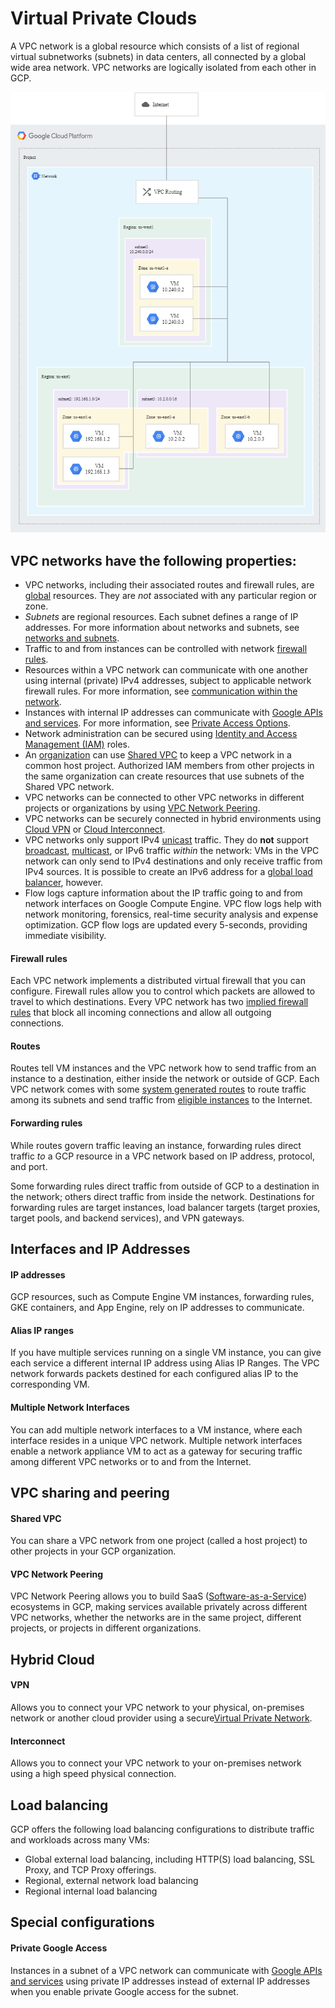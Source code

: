 # Virtual Private Clouds

A VPC network is a global resource which consists of a list of regional virtual subnetworks \(subnets\) in data centers, all connected by a global wide area network. VPC networks are logically isolated from each other in GCP.

![](../../.gitbook/assets/image%20%2828%29.png)

## VPC networks have the following properties:

* VPC networks, including their associated routes and firewall rules, are [global](https://cloud.google.com/compute/docs/regions-zones/global-regional-zonal-resources) resources. They are _not_ associated with any particular region or zone.
* _Subnets_ are regional resources. Each subnet defines a range of IP addresses. For more information about networks and subnets, see [networks and subnets](https://cloud.google.com/vpc/docs/vpc#vpc_networks_and_subnets).
* Traffic to and from instances can be controlled with network [firewall rules](https://cloud.google.com/vpc/docs/vpc#firewall_rules).
* Resources within a VPC network can communicate with one another using internal \(private\) IPv4 addresses, subject to applicable network firewall rules. For more information, see [communication within the network](https://cloud.google.com/vpc/docs/vpc#intra_vpc_reqs).
* Instances with internal IP addresses can communicate with [Google APIs and services](https://developers.google.com/apis-explorer/). For more information, see [Private Access Options](https://cloud.google.com/vpc/docs/private-access-options).
* Network administration can be secured using [Identity and Access Management \(IAM\)](https://cloud.google.com/iam/docs/) roles.
* An [organization](https://cloud.google.com/resource-manager/docs/cloud-platform-resource-hierarchy#organizations) can use [Shared VPC](https://cloud.google.com/vpc/docs/shared-vpc) to keep a VPC network in a common host project. Authorized IAM members from other projects in the same organization can create resources that use subnets of the Shared VPC network.
* VPC networks can be connected to other VPC networks in different projects or organizations by using [VPC Network Peering](https://cloud.google.com/vpc/docs/vpc-peering).
* VPC networks can be securely connected in hybrid environments using [Cloud VPN](https://cloud.google.com/vpn/docs/concepts/overview) or [Cloud Interconnect](https://cloud.google.com/interconnect/docs/concepts/overview).
* VPC networks only support IPv4 [unicast](https://wikipedia.org/wiki/Unicast) traffic. They do **not** support [broadcast](https://wikipedia.org/wiki/Broadcasting_%28networking%29), [multicast](https://wikipedia.org/wiki/IP_multicast), or IPv6 traffic _within_ the network: VMs in the VPC network can only send to IPv4 destinations and only receive traffic from IPv4 sources. It is possible to create an IPv6 address for a [global load balancer](https://cloud.google.com/load-balancing/docs/ipv6), however.
* Flow logs capture information about the IP traffic going to and from network interfaces on Google Compute Engine. VPC flow logs help with network monitoring, forensics, real-time security analysis and expense optimization. GCP flow logs are updated every 5-seconds, providing immediate visibility.

#### Firewall rules <a id="firewall_rules"></a>

Each VPC network implements a distributed virtual firewall that you can configure. Firewall rules allow you to control which packets are allowed to travel to which destinations. Every VPC network has two [implied firewall rules](https://cloud.google.com/vpc/docs/firewalls#default_firewall_rules) that block all incoming connections and allow all outgoing connections.

#### Routes <a id="routes"></a>

Routes tell VM instances and the VPC network how to send traffic from an instance to a destination, either inside the network or outside of GCP. Each VPC network comes with some [system generated routes](https://cloud.google.com/vpc/docs/vpc#system-generated-routes) to route traffic among its subnets and send traffic from [eligible instances](https://cloud.google.com/vpc/docs/vpc#internet_access_reqs) to the Internet.

#### Forwarding rules <a id="forwarding_rules"></a>

While routes govern traffic leaving an instance, forwarding rules direct traffic _to_ a GCP resource in a VPC network based on IP address, protocol, and port.

Some forwarding rules direct traffic from outside of GCP to a destination in the network; others direct traffic from inside the network. Destinations for forwarding rules are target instances, load balancer targets \(target proxies, target pools, and backend services\), and VPN gateways.

## Interfaces and IP Addresses

#### IP addresses <a id="ip_addresses"></a>

GCP resources, such as Compute Engine VM instances, forwarding rules, GKE containers, and App Engine, rely on IP addresses to communicate.

#### Alias IP ranges <a id="alias_ip_ranges"></a>

If you have multiple services running on a single VM instance, you can give each service a different internal IP address using Alias IP Ranges. The VPC network forwards packets destined for each configured alias IP to the corresponding VM.

#### Multiple Network Interfaces <a id="multiple_network_interfaces"></a>

You can add multiple network interfaces to a VM instance, where each interface resides in a unique VPC network. Multiple network interfaces enable a network appliance VM to act as a gateway for securing traffic among different VPC networks or to and from the Internet.

## VPC sharing and peering

#### Shared VPC <a id="shared_vpc"></a>

You can share a VPC network from one project \(called a host project\) to other projects in your GCP organization. 

#### VPC Network Peering <a id="vpc_network_peering"></a>

VPC Network Peering allows you to build SaaS \([Software-as-a-Service](https://wikipedia.org/wiki/Software_as_a_service)\) ecosystems in GCP, making services available privately across different VPC networks, whether the networks are in the same project, different projects, or projects in different organizations.

## Hybrid Cloud

#### VPN <a id="vpn"></a>

Allows you to connect your VPC network to your physical, on-premises network or another cloud provider using a secure[Virtual Private Network](https://wikipedia.org/wiki/Virtual_private_network).

#### Interconnect <a id="interconnect"></a>

Allows you to connect your VPC network to your on-premises network using a high speed physical connection.

## Load balancing

GCP offers the following load balancing configurations to distribute traffic and workloads across many VMs:

* Global external load balancing, including HTTP\(S\) load balancing, SSL Proxy, and TCP Proxy offerings.
* Regional, external network load balancing
* Regional internal load balancing

## Special configurations

#### Private Google Access <a id="private_google_access"></a>

Instances in a subnet of a VPC network can communicate with [Google APIs and services](https://developers.google.com/apis-explorer/) using private IP addresses instead of external IP addresses when you enable private Google access for the subnet.

